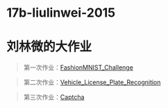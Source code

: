# 17b-liulinwei-2015

# 刘林微的大作业

> 第一次作业：[FashionMNIST_Challenge](http://github.com/m-L-0/17b-liulinwei-2015/tree/master/FashionMNIST_Challenge)

> 第二次作业：[Vehicle_License_Plate_Recognition](https://github.com/m-L-0/17b-liulinwei-2015/tree/master/Vehicle_License_Plate_Recognition)

> 第三次作业：[Captcha](https://github.com/m-L-0/17b-liulinwei-2015/tree/master/Captcha)
